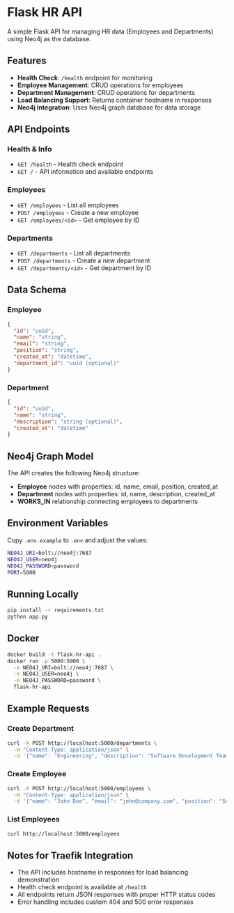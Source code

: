 # Flask HR API

A simple Flask API for managing HR data (Employees and Departments) using Neo4j as the database.

## Features

- **Health Check**: `/health` endpoint for monitoring
- **Employee Management**: CRUD operations for employees
- **Department Management**: CRUD operations for departments
- **Load Balancing Support**: Returns container hostname in responses
- **Neo4j Integration**: Uses Neo4j graph database for data storage

## API Endpoints

### Health & Info
- `GET /health` - Health check endpoint
- `GET /` - API information and available endpoints

### Employees
- `GET /employees` - List all employees
- `POST /employees` - Create a new employee
- `GET /employees/<id>` - Get employee by ID

### Departments
- `GET /departments` - List all departments
- `POST /departments` - Create a new department
- `GET /departments/<id>` - Get department by ID

## Data Schema

### Employee
```json
{
  "id": "uuid",
  "name": "string",
  "email": "string",
  "position": "string",
  "created_at": "datetime",
  "department_id": "uuid (optional)"
}
```

### Department
```json
{
  "id": "uuid",
  "name": "string",
  "description": "string (optional)",
  "created_at": "datetime"
}
```

## Neo4j Graph Model

The API creates the following Neo4j structure:
- **Employee** nodes with properties: id, name, email, position, created_at
- **Department** nodes with properties: id, name, description, created_at
- **WORKS_IN** relationship connecting employees to departments

## Environment Variables

Copy `.env.example` to `.env` and adjust the values:

```bash
NEO4J_URI=bolt://neo4j:7687
NEO4J_USER=neo4j
NEO4J_PASSWORD=password
PORT=5000
```

## Running Locally

```bash
pip install -r requirements.txt
python app.py
```

## Docker

```bash
docker build -t flask-hr-api .
docker run -p 5000:5000 \
  -e NEO4J_URI=bolt://neo4j:7687 \
  -e NEO4J_USER=neo4j \
  -e NEO4J_PASSWORD=password \
  flask-hr-api
```

## Example Requests

### Create Department
```bash
curl -X POST http://localhost:5000/departments \
  -H "Content-Type: application/json" \
  -d '{"name": "Engineering", "description": "Software Development Team"}'
```

### Create Employee
```bash
curl -X POST http://localhost:5000/employees \
  -H "Content-Type: application/json" \
  -d '{"name": "John Doe", "email": "john@company.com", "position": "Software Engineer", "department_id": "dept-uuid"}'
```

### List Employees
```bash
curl http://localhost:5000/employees
```

## Notes for Traefik Integration

- The API includes hostname in responses for load balancing demonstration
- Health check endpoint is available at `/health`
- All endpoints return JSON responses with proper HTTP status codes
- Error handling includes custom 404 and 500 error responses